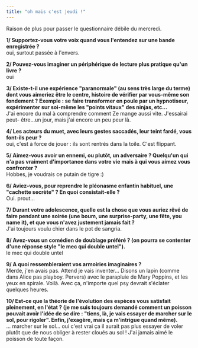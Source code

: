 ```yaml
---
title: "oh mais c'est jeudi !"
---
```


Raison de plus pour passer le questionnaire débile du mercredi.

**1/ Supportez-vous votre voix quand vous l'entendez sur une bande enregistrée ?**   
oui, surtout passée à l'envers.

**2/ Pouvez-vous imaginer un périphérique de lecture plus pratique qu'un livre ?**   
oui

**3/ Existe-t-il une expérience "paranormale" (au sens très large du terme) dont vous aimeriez être le centre, histoire de vérifier par vous-même son fondement ? Exemple : se faire transformer en poule par un hypnotiseur, expérimenter sur soi-même les "points vitaux" des ninjas, etc...**   
J'ai encore du mal à comprendre comment Ze mange aussi vite. J'essairai peut-
être...un jour, mais j'ai encore un peu peur là.

**4/ Les acteurs du muet, avec leurs gestes saccadés, leur teint fardé, vous font-ils peur ?**   
oui, c'est à force de jouer : ils sont rentrés dans la toile. C'est flippant.

**5/ Aimez-vous avoir un ennemi, ou plutôt, un adversaire ? Quelqu'un qui n'a pas vraiment d'importance dans votre vie mais à qui vous aimez vous confronter ?**   
Hobbes, je voudrais ce putain de tigre :)

**6/ Aviez-vous, pour reprendre le pléonasme enfantin habituel, une "cachette secrète" ? En quoi consistait-elle ?**   
Oui. prout...

**7/ Durant votre adolescence, quelle est la chose que vous auriez rêvé de faire pendant une soirée (une boum, une surprise-party, une fête, you name it), et que vous n'avez justement jamais fait ?**   
J'ai toujours voulu chier dans le pot de sangria.

**8/ Avez-vous un comédien de doublage préféré ? (on pourra se contenter d'une réponse style "le mec qui double untel").**   
le mec qui double untel

**9/ A quoi ressembleraient vos armoiries imaginaires ?**   
Merde, j'en avais pas. Attend je vais inventer... Disons un lapin (comme dans
Alice pas playboy. Pervers) avec le parapluie de Mary Poppins, et les yeux en
spirale. Voilà. Avec ça, n'importe quel psy devrait s'éclater quelques heures.

**10/ Est-ce que la théorie de l'évolution des espèces vous satisfait pleinement, en l'état ? (je me suis toujours demandé comment un poisson pouvait avoir l'idée de se dire : "tiens, là, je vais essayer de marcher sur le sol, pour rigoler". Enfin, j'exagère, mais ça m'intrigue quand même).**   
... marcher sur le sol... oui c'est vrai ça il aurait pas plus essayer de
voler plutôt que de nous obliger à rester cloués au sol ! J'ai jamais aimé le
poisson de toute façon.

